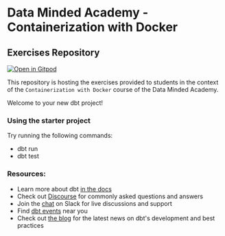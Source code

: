 # Data Minded Academy - Containerization with Docker
## Exercises Repository

[![Open in Gitpod](https://gitpod.io/button/open-in-gitpod.svg)](https://gitpod.io/#https://github.com/jgrujic/dbt_audiance_measurment.git)

This repository is hosting the exercises provided to students in the context of the `Containerization with Docker` course of the Data Minded Academy.

Welcome to your new dbt project!

### Using the starter project

Try running the following commands:
- dbt run
- dbt test


### Resources:
- Learn more about dbt [in the docs](https://docs.getdbt.com/docs/introduction)
- Check out [Discourse](https://discourse.getdbt.com/) for commonly asked questions and answers
- Join the [chat](https://community.getdbt.com/) on Slack for live discussions and support
- Find [dbt events](https://events.getdbt.com) near you
- Check out [the blog](https://blog.getdbt.com/) for the latest news on dbt's development and best practices

